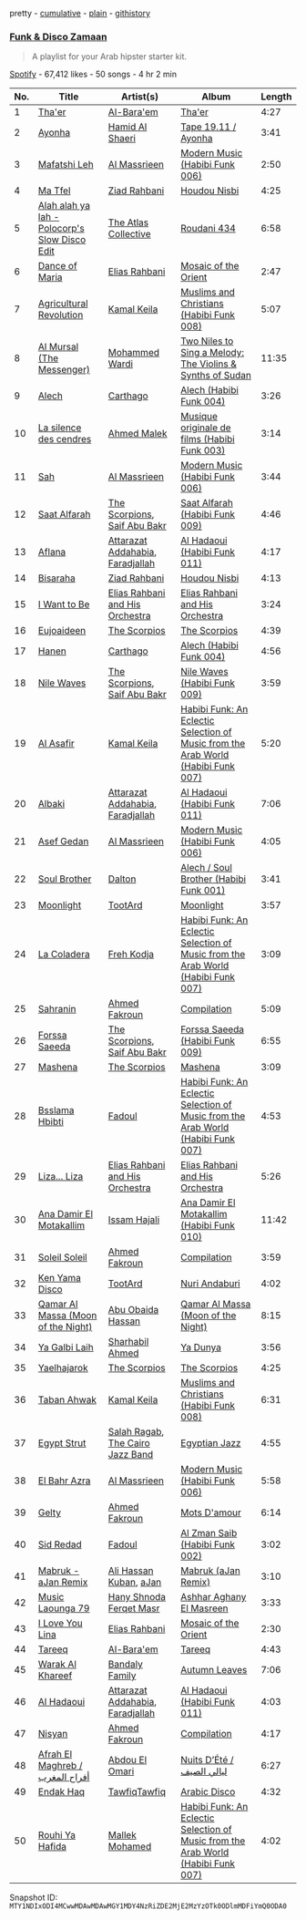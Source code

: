 pretty - [cumulative](/playlists/cumulative/37i9dQZF1DX8SE5tIsUWTD.md) - [plain](/playlists/plain/37i9dQZF1DX8SE5tIsUWTD) - [githistory](https://github.githistory.xyz/mackorone/spotify-playlist-archive/blob/main/playlists/plain/37i9dQZF1DX8SE5tIsUWTD)

### [Funk & Disco Zamaan](https://open.spotify.com/playlist/37i9dQZF1DX8SE5tIsUWTD)

> A playlist for your Arab hipster starter kit.

[Spotify](https://open.spotify.com/user/spotify) - 67,412 likes - 50 songs - 4 hr 2 min

| No. | Title | Artist(s) | Album | Length |
|---|---|---|---|---|
| 1 | [Tha'er](https://open.spotify.com/track/5Qh4ZFhFUrlC98WnzbwPkY) | [Al\-Bara'em](https://open.spotify.com/artist/48XfzIDlJVx0MrJtjaUskw) | [Tha'er](https://open.spotify.com/album/08RNlqgmrjK15Xdfn7AGGP) | 4:27 |
| 2 | [Ayonha](https://open.spotify.com/track/01NKQM0t8lyzOo4YZOZLYw) | [Hamid Al Shaeri](https://open.spotify.com/artist/7u1V0Ucu5ggW1VaXwh8KeT) | [Tape 19.11 / Ayonha](https://open.spotify.com/album/2ndCkboIEM4g6Z2n2IjLd1) | 3:41 |
| 3 | [Mafatshi Leh](https://open.spotify.com/track/72icTQKZRXB47Q9r5t8rQO) | [Al Massrieen](https://open.spotify.com/artist/7t3VJCyz87PJLqHM3mOt3I) | [Modern Music \(Habibi Funk 006\)](https://open.spotify.com/album/4etdTKHbGjNPF4AmMMaj6j) | 2:50 |
| 4 | [Ma Tfel](https://open.spotify.com/track/0pKxrkFh8fxPKpkO29MYmi) | [Ziad Rahbani](https://open.spotify.com/artist/56F07EgoDt7uxzQUb6HZnT) | [Houdou Nisbi](https://open.spotify.com/album/1b3FbrjvbVbZMa73KLywXz) | 4:25 |
| 5 | [Alah alah ya lah \- Polocorp's Slow Disco Edit](https://open.spotify.com/track/7aMGkkJBIynh5fN3QhTApo) | [The Atlas Collective](https://open.spotify.com/artist/6DVLH4ACLSLSli9MU5i828) | [Roudani 434](https://open.spotify.com/album/7w9kjCVOmBskNfTUQNpn2z) | 6:58 |
| 6 | [Dance of Maria](https://open.spotify.com/track/4Pz6wlElvVe3JsLaRsj6kW) | [Elias Rahbani](https://open.spotify.com/artist/2DDCp0fnUwgy0cYI99GEyS) | [Mosaic of the Orient](https://open.spotify.com/album/4VTzwUDvasSga8yUhdHK1y) | 2:47 |
| 7 | [Agricultural Revolution](https://open.spotify.com/track/2soh1ERhew5bGSU28eIAZg) | [Kamal Keila](https://open.spotify.com/artist/3hvpB2JNbOGd2NTjdaDMGl) | [Muslims and Christians \(Habibi Funk 008\)](https://open.spotify.com/album/7eECqp8MX57IOvt5Me1eXM) | 5:07 |
| 8 | [Al Mursal \(The Messenger\)](https://open.spotify.com/track/30QMkmrxQGVuTtPqPOFihu) | [Mohammed Wardi](https://open.spotify.com/artist/313bd0jXbLkPKmko793BuU) | [Two Niles to Sing a Melody: The Violins & Synths of Sudan](https://open.spotify.com/album/6kHSUBrq8O2qT9g64Ow3mZ) | 11:35 |
| 9 | [Alech](https://open.spotify.com/track/6tSmqzaXZUOooPfGg3Ibhd) | [Carthago](https://open.spotify.com/artist/5VXwGdDD7KI0NrlT4EzNzU) | [Alech \(Habibi Funk 004\)](https://open.spotify.com/album/6aWbhj0AFwifo0K7ebOWuh) | 3:26 |
| 10 | [La silence des cendres](https://open.spotify.com/track/6zqBhNJQsiv5a7gdLofSIW) | [Ahmed Malek](https://open.spotify.com/artist/1F5NAWDKvoYJU3mEZQUFsB) | [Musique originale de films \(Habibi Funk 003\)](https://open.spotify.com/album/6IbSMUM51EtNdEmXZ0BHPJ) | 3:14 |
| 11 | [Sah](https://open.spotify.com/track/5ak2hgkL7iZKMxm7jGUHwC) | [Al Massrieen](https://open.spotify.com/artist/7t3VJCyz87PJLqHM3mOt3I) | [Modern Music \(Habibi Funk 006\)](https://open.spotify.com/album/4etdTKHbGjNPF4AmMMaj6j) | 3:44 |
| 12 | [Saat Alfarah](https://open.spotify.com/track/3LV89pjNprjcrWcSSJacH8) | [The Scorpions](https://open.spotify.com/artist/0nV4gg0Bp7hJOYCFFMVNzb), [Saif Abu Bakr](https://open.spotify.com/artist/6gA3mg8N7XGRwY1WwKcm8D) | [Saat Alfarah \(Habibi Funk 009\)](https://open.spotify.com/album/2KkKH5g2eUCamWPucL1d28) | 4:46 |
| 13 | [Aflana](https://open.spotify.com/track/5hpmIQ0C8OSEs3V7aizbYq) | [Attarazat Addahabia](https://open.spotify.com/artist/39LnlW8CBTtMww7Lm9z44x), [Faradjallah](https://open.spotify.com/artist/0ygAogdZN5rhDT3K0KXYFD) | [Al Hadaoui \(Habibi Funk 011\)](https://open.spotify.com/album/6YH3tsqaEFJafm56g8lNpB) | 4:17 |
| 14 | [Bisaraha](https://open.spotify.com/track/5EgethxS16eiTYwXqkgYV0) | [Ziad Rahbani](https://open.spotify.com/artist/56F07EgoDt7uxzQUb6HZnT) | [Houdou Nisbi](https://open.spotify.com/album/1b3FbrjvbVbZMa73KLywXz) | 4:13 |
| 15 | [I Want to Be](https://open.spotify.com/track/3va364WnU2qqGD8VxvnCB2) | [Elias Rahbani and His Orchestra](https://open.spotify.com/artist/61GwuFGBjJmXtIwNlvYqLo) | [Elias Rahbani and His Orchestra](https://open.spotify.com/album/1JLHUZUi7XarZIrhRmpvn7) | 3:24 |
| 16 | [Eujoaideen](https://open.spotify.com/track/5kFQG6TjztZKpfeiNEpH1a) | [The Scorpios](https://open.spotify.com/artist/6SQ6LAhoDVSzikPklHfbTe) | [The Scorpios](https://open.spotify.com/album/6UstlaUrqOXYkcqwfmFRG4) | 4:39 |
| 17 | [Hanen](https://open.spotify.com/track/0TLpfEvWO8ruwbgfXVKbm5) | [Carthago](https://open.spotify.com/artist/5VXwGdDD7KI0NrlT4EzNzU) | [Alech \(Habibi Funk 004\)](https://open.spotify.com/album/6aWbhj0AFwifo0K7ebOWuh) | 4:56 |
| 18 | [Nile Waves](https://open.spotify.com/track/5Wv5l06BjalsXOSfM5RCjo) | [The Scorpions](https://open.spotify.com/artist/0nV4gg0Bp7hJOYCFFMVNzb), [Saif Abu Bakr](https://open.spotify.com/artist/6gA3mg8N7XGRwY1WwKcm8D) | [Nile Waves \(Habibi Funk 009\)](https://open.spotify.com/album/5UTL7730ZVFyodPysDpH2w) | 3:59 |
| 19 | [Al Asafir](https://open.spotify.com/track/38tuJECMzicYOgIgRbWDYu) | [Kamal Keila](https://open.spotify.com/artist/3hvpB2JNbOGd2NTjdaDMGl) | [Habibi Funk: An Eclectic Selection of Music from the Arab World \(Habibi Funk 007\)](https://open.spotify.com/album/1B3W5u06uIB7Elyk70pt9R) | 5:20 |
| 20 | [Albaki](https://open.spotify.com/track/4oSHz6Y9HpYcL7svVVg7Vh) | [Attarazat Addahabia](https://open.spotify.com/artist/39LnlW8CBTtMww7Lm9z44x), [Faradjallah](https://open.spotify.com/artist/0ygAogdZN5rhDT3K0KXYFD) | [Al Hadaoui \(Habibi Funk 011\)](https://open.spotify.com/album/6YH3tsqaEFJafm56g8lNpB) | 7:06 |
| 21 | [Asef Gedan](https://open.spotify.com/track/67OWjdysv29UmW5H3L0HY8) | [Al Massrieen](https://open.spotify.com/artist/7t3VJCyz87PJLqHM3mOt3I) | [Modern Music \(Habibi Funk 006\)](https://open.spotify.com/album/4etdTKHbGjNPF4AmMMaj6j) | 4:05 |
| 22 | [Soul Brother](https://open.spotify.com/track/1F1LWifaWA9NU1wPZNwJhU) | [Dalton](https://open.spotify.com/artist/1mhxhtwWXI7RbOxOo8IIfd) | [Alech / Soul Brother \(Habibi Funk 001\)](https://open.spotify.com/album/7wTjMhrmXcWkWKiIWB372u) | 3:41 |
| 23 | [Moonlight](https://open.spotify.com/track/58Av9BcX4sUptL5POZ1E8t) | [TootArd](https://open.spotify.com/artist/7nSWA1659h0Vb1EyjJdSFV) | [Moonlight](https://open.spotify.com/album/4mt4eTy3AkiPWplcJ1SQcZ) | 3:57 |
| 24 | [La Coladera](https://open.spotify.com/track/5WHNfAOD9O6xC5s8jrzTlJ) | [Freh Kodja](https://open.spotify.com/artist/5AQB5zVjgRwrYlFPLrf6UH) | [Habibi Funk: An Eclectic Selection of Music from the Arab World \(Habibi Funk 007\)](https://open.spotify.com/album/1B3W5u06uIB7Elyk70pt9R) | 3:09 |
| 25 | [Sahranin](https://open.spotify.com/track/7C4xC1KnhC5Jp3ZQFOqdvI) | [Ahmed Fakroun](https://open.spotify.com/artist/0yq7sI87s5V3Z461Npd652) | [Compilation](https://open.spotify.com/album/3817vwUTrue6AUYFywpZU5) | 5:09 |
| 26 | [Forssa Saeeda](https://open.spotify.com/track/7nKCVuK9xUx8o7iEo2w8sC) | [The Scorpions](https://open.spotify.com/artist/0nV4gg0Bp7hJOYCFFMVNzb), [Saif Abu Bakr](https://open.spotify.com/artist/6gA3mg8N7XGRwY1WwKcm8D) | [Forssa Saeeda \(Habibi Funk 009\)](https://open.spotify.com/album/5HrgDklOtIEli3a1is5ixG) | 6:55 |
| 27 | [Mashena](https://open.spotify.com/track/5Fzmt3N3XnD3VhRE3XuQ6U) | [The Scorpios](https://open.spotify.com/artist/6SQ6LAhoDVSzikPklHfbTe) | [Mashena](https://open.spotify.com/album/4X7Qt6Q6GudCAPGwycE6nt) | 3:09 |
| 28 | [Bsslama Hbibti](https://open.spotify.com/track/6RCZxdXm7mMtPY2JOIyKIn) | [Fadoul](https://open.spotify.com/artist/2SCAwDNVflhhFVo1s01Xc9) | [Habibi Funk: An Eclectic Selection of Music from the Arab World \(Habibi Funk 007\)](https://open.spotify.com/album/1B3W5u06uIB7Elyk70pt9R) | 4:53 |
| 29 | [Liza..\. Liza](https://open.spotify.com/track/36l7Mf0aD0wrQ1q6GLiMq7) | [Elias Rahbani and His Orchestra](https://open.spotify.com/artist/61GwuFGBjJmXtIwNlvYqLo) | [Elias Rahbani and His Orchestra](https://open.spotify.com/album/1JLHUZUi7XarZIrhRmpvn7) | 5:26 |
| 30 | [Ana Damir El Motakallim](https://open.spotify.com/track/6tFs4qyVx3emiWPRNVvBlF) | [Issam Hajali](https://open.spotify.com/artist/1Bt7Z61Wj1ixbeJEBKwod6) | [Ana Damir El Motakallim \(Habibi Funk 010\)](https://open.spotify.com/album/6JGfTTInEnX8Z4BAxGC9Re) | 11:42 |
| 31 | [Soleil Soleil](https://open.spotify.com/track/0VRaAGkuevKrmX4pBFyW1u) | [Ahmed Fakroun](https://open.spotify.com/artist/0yq7sI87s5V3Z461Npd652) | [Compilation](https://open.spotify.com/album/3817vwUTrue6AUYFywpZU5) | 3:59 |
| 32 | [Ken Yama Disco](https://open.spotify.com/track/6qHVXskJiJbUIB5BvbwmSK) | [TootArd](https://open.spotify.com/artist/7nSWA1659h0Vb1EyjJdSFV) | [Nuri Andaburi](https://open.spotify.com/album/2z9NRfIRM54Rp7b7IUOFDr) | 4:02 |
| 33 | [Qamar Al Massa \(Moon of the Night\)](https://open.spotify.com/track/0qFCusOSOxNdjSWuDILGt2) | [Abu Obaida Hassan](https://open.spotify.com/artist/3opqEDktF05rXFAnoFAzFj) | [Qamar Al Massa \(Moon of the Night\)](https://open.spotify.com/album/3MWCstcGYsm2Bqc1muNEOh) | 8:15 |
| 34 | [Ya Galbi Laih](https://open.spotify.com/track/4MHkmCgmLXAisJKuvbXwE4) | [Sharhabil Ahmed](https://open.spotify.com/artist/0caFqNO2pJ97tE5CAqXNRq) | [Ya Dunya](https://open.spotify.com/album/6GuQYwTJWJ9JOBCPI91ulR) | 3:56 |
| 35 | [Yaelhajarok](https://open.spotify.com/track/281OvdsyviSqJQOdBLv2lF) | [The Scorpios](https://open.spotify.com/artist/6SQ6LAhoDVSzikPklHfbTe) | [The Scorpios](https://open.spotify.com/album/494kUKjK2uUaWhJGK7a4r6) | 4:25 |
| 36 | [Taban Ahwak](https://open.spotify.com/track/6AbIm68PEd1R3ua5n2H2hh) | [Kamal Keila](https://open.spotify.com/artist/3hvpB2JNbOGd2NTjdaDMGl) | [Muslims and Christians \(Habibi Funk 008\)](https://open.spotify.com/album/7eECqp8MX57IOvt5Me1eXM) | 6:31 |
| 37 | [Egypt Strut](https://open.spotify.com/track/1pA1Mu7TGS1SVjHIaTM5l5) | [Salah Ragab](https://open.spotify.com/artist/4qczpAvtGm4OU2Jz2cXPWq), [The Cairo Jazz Band](https://open.spotify.com/artist/0tFxRtUBDrWSRcHp9FwCCe) | [Egyptian Jazz](https://open.spotify.com/album/60O129BUVrQZJ5zkfnsJGf) | 4:55 |
| 38 | [El Bahr Azra](https://open.spotify.com/track/44CxqDnC7m9NGEMDRl8vh3) | [Al Massrieen](https://open.spotify.com/artist/7t3VJCyz87PJLqHM3mOt3I) | [Modern Music \(Habibi Funk 006\)](https://open.spotify.com/album/4etdTKHbGjNPF4AmMMaj6j) | 5:58 |
| 39 | [Gelty](https://open.spotify.com/track/0bRSz7QWA43loaosHgg5Sz) | [Ahmed Fakroun](https://open.spotify.com/artist/0yq7sI87s5V3Z461Npd652) | [Mots D'amour](https://open.spotify.com/album/4SpLpWMyS9k6mrn4po8AFC) | 6:14 |
| 40 | [Sid Redad](https://open.spotify.com/track/4cQKZXBIHEkrtOV6tnL4nS) | [Fadoul](https://open.spotify.com/artist/2SCAwDNVflhhFVo1s01Xc9) | [Al Zman Saib \(Habibi Funk 002\)](https://open.spotify.com/album/782K2oVoHhbLwQQ2M7CQWr) | 3:02 |
| 41 | [Mabruk \- aJan Remix](https://open.spotify.com/track/42aj9S0x6rCj0bQPrM3IMJ) | [Ali Hassan Kuban](https://open.spotify.com/artist/4dVQ9H8M0hxoRqAsnCGnMm), [aJan](https://open.spotify.com/artist/70F0gnTzCFcxOVgbibWTxr) | [Mabruk \(aJan Remix\)](https://open.spotify.com/album/7BIWgR3BRCjBb6TNjeIhUw) | 3:10 |
| 42 | [Music Laounga 79](https://open.spotify.com/track/11AzUEPBJuCG5F0DvRI7n8) | [Hany Shnoda Ferqet Masr](https://open.spotify.com/artist/1qeimvAZjU4Y8Rvlz31kSV) | [Ashhar Aghany El Masreen](https://open.spotify.com/album/7bqepNvmYdtejNq9Dh9rcw) | 3:33 |
| 43 | [I Love You Lina](https://open.spotify.com/track/4a2AUYDT9qsCKE69u4WVn4) | [Elias Rahbani](https://open.spotify.com/artist/2DDCp0fnUwgy0cYI99GEyS) | [Mosaic of the Orient](https://open.spotify.com/album/4VTzwUDvasSga8yUhdHK1y) | 2:30 |
| 44 | [Tareeq](https://open.spotify.com/track/0JTnnttCaS5UbGNTgpARrd) | [Al\-Bara'em](https://open.spotify.com/artist/48XfzIDlJVx0MrJtjaUskw) | [Tareeq](https://open.spotify.com/album/1AuKyJjzvg2HAVBY1XgZg7) | 4:43 |
| 45 | [Warak Al Khareef](https://open.spotify.com/track/2YRdil5daXlDTDWsstccZ0) | [Bandaly Family](https://open.spotify.com/artist/0pl2pScrXq9IAKfh81Sb57) | [Autumn Leaves](https://open.spotify.com/album/3Bwo68vzk0SBDpRylt63KT) | 7:06 |
| 46 | [Al Hadaoui](https://open.spotify.com/track/0uw6c2r6AMkVeqCAhXhD3a) | [Attarazat Addahabia](https://open.spotify.com/artist/39LnlW8CBTtMww7Lm9z44x), [Faradjallah](https://open.spotify.com/artist/0ygAogdZN5rhDT3K0KXYFD) | [Al Hadaoui \(Habibi Funk 011\)](https://open.spotify.com/album/6YH3tsqaEFJafm56g8lNpB) | 4:03 |
| 47 | [Nisyan](https://open.spotify.com/track/67OOgbV2tnbkMjWSgIrWMx) | [Ahmed Fakroun](https://open.spotify.com/artist/0yq7sI87s5V3Z461Npd652) | [Compilation](https://open.spotify.com/album/3817vwUTrue6AUYFywpZU5) | 4:17 |
| 48 | [Afrah El Maghreb / أفراح المغرب](https://open.spotify.com/track/2g46bsE7wjU3e4tyuOzsfN) | [Abdou El Omari](https://open.spotify.com/artist/5iZSqKOvQaypi3Jk55JHkv) | [Nuits D’Été / ليالي الصيف](https://open.spotify.com/album/3D4BFlza8cnI1nthG9DFNy) | 6:27 |
| 49 | [Endak Haq](https://open.spotify.com/track/3pFQBpMhzjsfi7NlMiQD3k) | [TawfiqTawfiq](https://open.spotify.com/artist/7v8tEiy76HuAralVZZlZeH) | [Arabic Disco](https://open.spotify.com/album/7n9ARsKEq5ZlMiiMVgEXJT) | 4:32 |
| 50 | [Rouhi Ya Hafida](https://open.spotify.com/track/6OkP3MSzo9ZSb4h9VrswjF) | [Mallek Mohamed](https://open.spotify.com/artist/2wF5QoyZWf6qbi3C0vbor4) | [Habibi Funk: An Eclectic Selection of Music from the Arab World \(Habibi Funk 007\)](https://open.spotify.com/album/1B3W5u06uIB7Elyk70pt9R) | 4:02 |

Snapshot ID: `MTY1NDIxODI4MCwwMDAwMDAwMGY1MDY4NzRiZDE2MjE2MzYzOTk0ODlmMDFiYmQ0ODA0`

